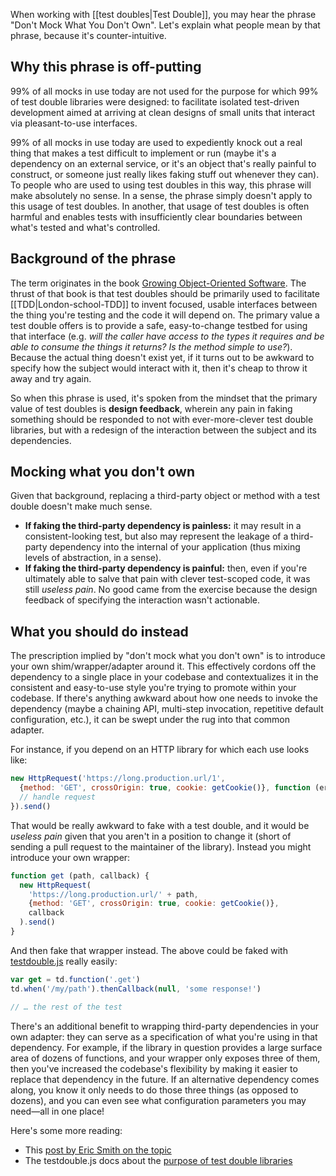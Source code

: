When working with [[test doubles|Test Double]], you may hear the phrase "Don't Mock What You Don't Own". Let's explain what people mean by that phrase, because it's counter-intuitive.

## Why this phrase is off-putting

99% of all mocks in use today are not used for the purpose for which 99% of test double libraries were designed: to facilitate isolated test-driven development aimed at arriving at clean designs of small units that interact via pleasant-to-use interfaces.

99% of all mocks in use today are used to expediently knock out a real thing that makes a test difficult to implement or run (maybe it's a dependency on an external service, or it's an object that's really painful to construct, or someone just really likes faking stuff out whenever they can). To people who are used to using test doubles in this way, this phrase will make absolutely no sense. In a sense, the phrase simply doesn't apply to this usage of test doubles. In another, that usage of test doubles is often harmful and enables tests with insufficiently clear boundaries between what's tested and what's controlled.

## Background of the phrase

The term originates in the book [Growing Object-Oriented Software](http://www.amazon.com/Growing-Object-Oriented-Software-Guided-Tests/dp/0321503627). The thrust of that book is that test doubles should be primarily used to facilitate [[TDD|London-school-TDD]] to invent focused, usable interfaces between the thing you're testing and the code it will depend on. The primary value a test double offers is to provide a safe, easy-to-change testbed for using that interface (e.g. _will the caller have access to the types it requires and be able to consume the things it returns? Is the method simple to use?_). Because the actual thing doesn't exist yet, if it turns out to be awkward to specify how the subject would interact with it, then it's cheap to throw it away and try again.

So when this phrase is used, it's spoken from the mindset that the primary value of test doubles is **design feedback**, wherein any pain in faking something should be responded to not with ever-more-clever test double libraries, but with a redesign of the interaction between the subject and its dependencies. 

## Mocking what you don't own

Given that background, replacing a third-party object or method with a test double doesn't make much sense. 

* **If faking the third-party dependency is painless:** it may result in a consistent-looking test, but also may represent the leakage of a third-party dependency into the internal of your application (thus mixing levels of abstraction, in a sense).
* **If faking the third-party dependency is painful:** then, even if you're ultimately able to salve that pain with clever test-scoped code, it was still _useless pain_. No good came from the exercise because the design feedback of specifying the interaction wasn't actionable.

## What you should do instead

The prescription implied by "don't mock what you don't own" is to introduce your own shim/wrapper/adapter around it. This effectively cordons off the dependency to a single place in your codebase and contextualizes it in the consistent and easy-to-use style you're trying to promote within your codebase. If there's anything awkward about how one needs to invoke the dependency (maybe a chaining API, multi-step invocation, repetitive default configuration, etc.), it can be swept under the rug into that common adapter.

For instance, if you depend on an HTTP library for which each use looks like:

```js
new HttpRequest('https://long.production.url/1', 
  {method: 'GET', crossOrigin: true, cookie: getCookie()}, function (error, response) {
  // handle request
}).send()
```

That would be really awkward to fake with a test double, and it would be _useless pain_ given that you aren't in a position to change it (short of sending a pull request to the maintainer of the library). Instead you might introduce your own wrapper:

``` js
function get (path, callback) {
  new HttpRequest(
    'https://long.production.url/' + path, 
    {method: 'GET', crossOrigin: true, cookie: getCookie()}, 
    callback
  ).send()
}
```

And then fake that wrapper instead. The above could be faked with [testdouble.js](https://github.com/testdouble/testdouble.js) really easily:

``` js
var get = td.function('.get')
td.when('/my/path').thenCallback(null, 'some response!')

// … the rest of the test
```

There's an additional benefit to wrapping third-party dependencies in your own adapter: they can serve as a specification of what you're using in that dependency. For example, if the library in question provides a large surface area of dozens of functions, and your wrapper only exposes three of them, then you've increased the codebase's flexibility by making it easier to replace that dependency in the future. If an alternative dependency comes along, you know it only needs to do those three things (as opposed to dozens), and you can even see what configuration parameters you may need—all in one place!

Here's some more reading:

* This [post by Eric Smith on the topic](https://8thlight.com/blog/eric-smith/2011/10/27/thats-not-yours.html)
* The testdouble.js docs about the [purpose of test double libraries](https://github.com/testdouble/testdouble.js/blob/master/docs/2-howto-purpose.md)